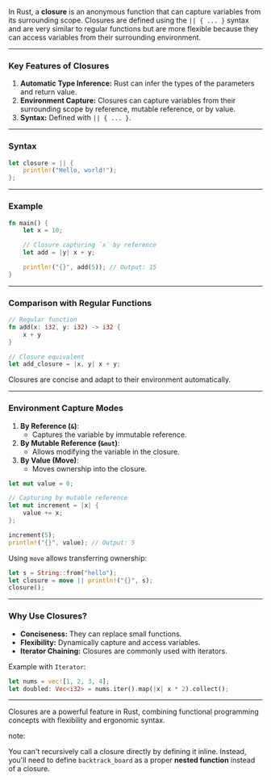 
In Rust, a **closure** is an anonymous function that can capture variables from its surrounding scope. Closures are defined using the `|| { ... }` syntax and are very similar to regular functions but are more flexible because they can access variables from their surrounding environment.

---

### Key Features of Closures

1. **Automatic Type Inference:** Rust can infer the types of the parameters and return value.
2. **Environment Capture:** Closures can capture variables from their surrounding scope by reference, mutable reference, or by value.
3. **Syntax:** Defined with `|| { ... }`.

---

### Syntax

```rust
let closure = || {
    println!("Hello, world!");
};
```

---

### Example

```rust
fn main() {
    let x = 10;

    // Closure capturing `x` by reference
    let add = |y| x + y;

    println!("{}", add(5)); // Output: 15
}
```

---

### Comparison with Regular Functions

```rust
// Regular function
fn add(x: i32, y: i32) -> i32 {
    x + y
}

// Closure equivalent
let add_closure = |x, y| x + y;
```

Closures are concise and adapt to their environment automatically.

---

### Environment Capture Modes

1. **By Reference (`&`)**:
    - Captures the variable by immutable reference.
2. **By Mutable Reference (`&mut`)**:
    - Allows modifying the variable in the closure.
3. **By Value (Move)**:
    - Moves ownership into the closure.

```rust
let mut value = 0;

// Capturing by mutable reference
let mut increment = |x| {
    value += x;
};

increment(5);
println!("{}", value); // Output: 5
```

Using `move` allows transferring ownership:

```rust
let s = String::from("hello");
let closure = move || println!("{}", s);
closure();
```

---

### Why Use Closures?

- **Conciseness:** They can replace small functions.
- **Flexibility:** Dynamically capture and access variables.
- **Iterator Chaining:** Closures are commonly used with iterators.

Example with `Iterator`:

```rust
let nums = vec![1, 2, 3, 4];
let doubled: Vec<i32> = nums.iter().map(|x| x * 2).collect();
```

---

Closures are a powerful feature in Rust, combining functional programming concepts with flexibility and ergonomic syntax.



note:

You can't recursively call a closure directly by defining it inline. Instead, you'll need to define `backtrack_board` as a proper **nested function** instead of a closure.



